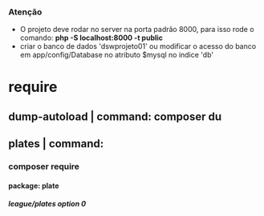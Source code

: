 ### Atenção
- O projeto deve rodar no server na porta padrão 8000, para isso rode o comando: **php -S localhost:8000 -t public**
- criar o banco de dados 'dswprojeto01' ou modificar o acesso do banco em app/config/Database no atributo $mysql no indice 'db'

# require
## dump-autoload | command: **composer du**
## plates | command: 
### **composer require**
#### **package: plate**
##### **league/plates option 0**